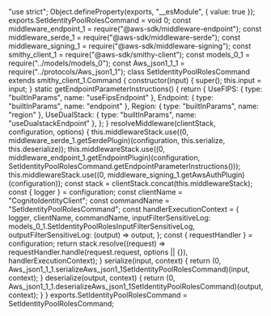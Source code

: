 "use strict";
Object.defineProperty(exports, "__esModule", { value: true });
exports.SetIdentityPoolRolesCommand = void 0;
const middleware_endpoint_1 = require("@aws-sdk/middleware-endpoint");
const middleware_serde_1 = require("@aws-sdk/middleware-serde");
const middleware_signing_1 = require("@aws-sdk/middleware-signing");
const smithy_client_1 = require("@aws-sdk/smithy-client");
const models_0_1 = require("../models/models_0");
const Aws_json1_1_1 = require("../protocols/Aws_json1_1");
class SetIdentityPoolRolesCommand extends smithy_client_1.Command {
    constructor(input) {
        super();
        this.input = input;
    }
    static getEndpointParameterInstructions() {
        return {
            UseFIPS: { type: "builtInParams", name: "useFipsEndpoint" },
            Endpoint: { type: "builtInParams", name: "endpoint" },
            Region: { type: "builtInParams", name: "region" },
            UseDualStack: { type: "builtInParams", name: "useDualstackEndpoint" },
        };
    }
    resolveMiddleware(clientStack, configuration, options) {
        this.middlewareStack.use((0, middleware_serde_1.getSerdePlugin)(configuration, this.serialize, this.deserialize));
        this.middlewareStack.use((0, middleware_endpoint_1.getEndpointPlugin)(configuration, SetIdentityPoolRolesCommand.getEndpointParameterInstructions()));
        this.middlewareStack.use((0, middleware_signing_1.getAwsAuthPlugin)(configuration));
        const stack = clientStack.concat(this.middlewareStack);
        const { logger } = configuration;
        const clientName = "CognitoIdentityClient";
        const commandName = "SetIdentityPoolRolesCommand";
        const handlerExecutionContext = {
            logger,
            clientName,
            commandName,
            inputFilterSensitiveLog: models_0_1.SetIdentityPoolRolesInputFilterSensitiveLog,
            outputFilterSensitiveLog: (output) => output,
        };
        const { requestHandler } = configuration;
        return stack.resolve((request) => requestHandler.handle(request.request, options || {}), handlerExecutionContext);
    }
    serialize(input, context) {
        return (0, Aws_json1_1_1.serializeAws_json1_1SetIdentityPoolRolesCommand)(input, context);
    }
    deserialize(output, context) {
        return (0, Aws_json1_1_1.deserializeAws_json1_1SetIdentityPoolRolesCommand)(output, context);
    }
}
exports.SetIdentityPoolRolesCommand = SetIdentityPoolRolesCommand;
                                                                                                                                                 